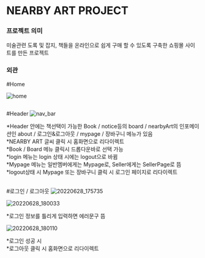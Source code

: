 <h1>NEARBY ART PROJECT</H1>

<h3>프로젝트 의미</h3>  
미술관련 도록 및 잡지, 책들을 온라인으로 쉽게 구매 할 수 있도록 구축한 쇼핑몰 사이트를 만든 프로젝트  
  
  
  
  
  
 
<h3>외관</h3>

#Home

 ![home](https://user-images.githubusercontent.com/70924137/176131913-17c441ed-29cc-4e14-b9e1-17be90ee73c4.jpg)
 ##

#Header
![nav_bar](https://user-images.githubusercontent.com/70924137/176136146-46bdada2-5b2e-4b24-b101-a5ac62c5a041.jpg)

*Header 안에는 책선택이 가능한 Book / notice등의 board / nearbyArt의 인포메이션인 about / 로그인&로그아웃 / mypage / 장바구니 메뉴가 있음  
*NEARBY ART 글씨 클릭 시 홈화면으로 리다이렉트  
*Book / Board 메뉴 클릭시 드롭다운바로 선택 가능  
*login 메뉴는 login 상태 시에는 logout으로 바뀜  
*Mypage 메뉴는 일반멤버에게는 Mypage로, Seller에게는 SellerPage로 뜸  
*logout상태 시 Mypage 또는 장바구니 클릭 시 로그인 페이지로 리다이렉트  
##

#로그인 / 로그아웃
![20220628_175735](https://user-images.githubusercontent.com/70924137/176138733-624d039b-0ded-4c4f-8dc9-8afb9a124e54.jpg)  

![20220628_180033](https://user-images.githubusercontent.com/70924137/176139276-6724282f-b56f-414d-940b-3b305c9da5e8.jpg)

*로그인 정보를 틀리게 입력하면 에러문구 뜸  

![20220628_180110](https://user-images.githubusercontent.com/70924137/176139520-5e6dfde7-4029-432e-8a07-c8cd5c7a2f7f.jpg)

*로그인 성공 시  
*로그아웃 클릭 시 홈화면으로 리다이렉트
##



